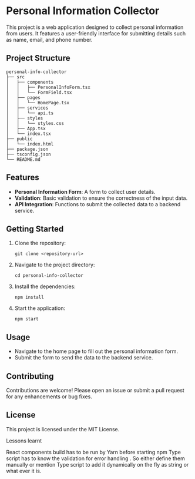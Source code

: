 # Personal Information Collector

This project is a web application designed to collect personal information from users. It features a user-friendly interface for submitting details such as name, email, and phone number.

## Project Structure

```
personal-info-collector
├── src
│   ├── components
│   │   ├── PersonalInfoForm.tsx
│   │   └── FormField.tsx
│   ├── pages
│   │   └── HomePage.tsx
│   ├── services
│   │   └── api.ts
│   ├── styles
│   │   └── styles.css
│   ├── App.tsx
│   └── index.tsx
├── public
│   └── index.html
├── package.json
├── tsconfig.json
└── README.md
```

## Features

- **Personal Information Form**: A form to collect user details.
- **Validation**: Basic validation to ensure the correctness of the input data.
- **API Integration**: Functions to submit the collected data to a backend service.

## Getting Started

1. Clone the repository:
   ```
   git clone <repository-url>
   ```

2. Navigate to the project directory:
   ```
   cd personal-info-collector
   ```

3. Install the dependencies:
   ```
   npm install
   ```

4. Start the application:
   ```
   npm start
   ```

## Usage

- Navigate to the home page to fill out the personal information form.
- Submit the form to send the data to the backend service.

## Contributing

Contributions are welcome! Please open an issue or submit a pull request for any enhancements or bug fixes.

## License

This project is licensed under the MIT License.

Lessons learnt

React components build has to be run by Yarn before starting npm
Type script has to know the validation for error handling . So either define them manually or mention Type script to add it dynamically on the fly as string or what ever it is.
